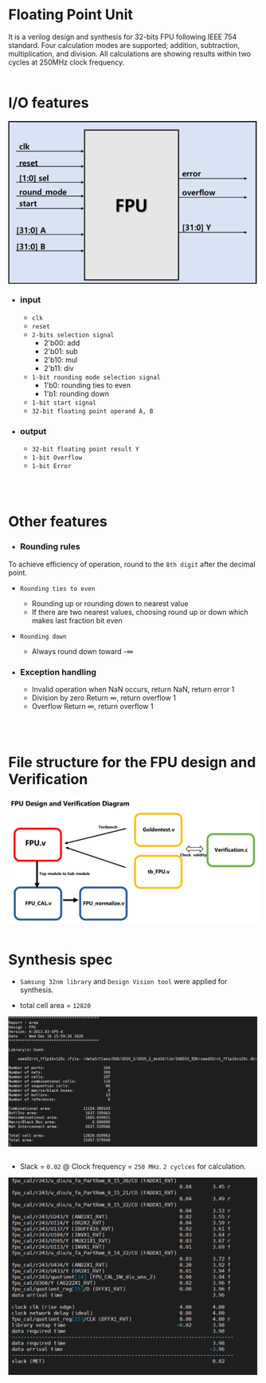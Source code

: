 # Floating Point Unit
It is a verilog design and synthesis for 32-bits FPU following IEEE 754 standard. Four calculation modes are supported; addition, subtraction, multiplication, and division. All calculations are showing results within two cycles at 250MHz clock frequency.<br><br>

# I/O features
<img src="img_src/io.png" width="500px" align="center" > </img><br>

* ### input
   * ```clk```
   * ```reset```
   * ```2-bits selection signal```
      * 2'b00: add
      * 2'b01: sub
      * 2'b10: mul
      * 2'b11: div
   * ```1-bit rounding mode selection signal```
      * 1'b0: rounding ties to even
      * 1'b1: rounding down
   * ```1-bit start signal```
   * ```32-bit floating point operand A, B```
* ### output
   * ```32-bit floating point result Y```
   * ```1-bit Overflow```
   * ```1-bit Error```
<br>
<br>

# Other features
* ### Rounding rules<br>
To achieve efficiency of operation, round to the ```8th digit``` after the decimal point.
   * ```Rounding ties to even```
      * Rounding up or rounding down to nearest value
      * If there are two nearest values, choosing round up or down which makes last fraction bit even
   * ```Rounding down```
      * Always round down toward -&infin;

* ### Exception handling
    * Invalid operation
        when NaN occurs, return NaN, return error 1
    * Division by zero
        Return &infin;, return overflow 1
    * Overflow
        Return &infin;, return overflow 1

<br>
<br>

# File structure for the FPU design and Verification
<img src="img_src/fileStructure.png" width="800px" align="center" > </img><br><br>

 
# Synthesis spec
* ```Samsung 32nm library``` and ```Design Vision tool``` were applied for synthesis.<br>

* total cell area = ```12820```

<img src="img_src/area.png" width="500px" align="center" > </img><br>
<br>
* Slack = ```0.02``` @ Clock frequency = ```250 MHz```. ```2 cyclces``` for calculation.

<img src="img_src/timing.png" width="500px" align="center" > </img><br>

